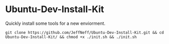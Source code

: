 # Ubuntu-Dev-Install-Kit

Quickly install some tools for a new enviorment. 

```
git clone https://github.com/JeffNeff/Ubuntu-Dev-Install-Kit.git && cd Ubuntu-Dev-Install-Kit/ && chmod +x ./init.sh && ./init.sh
```

